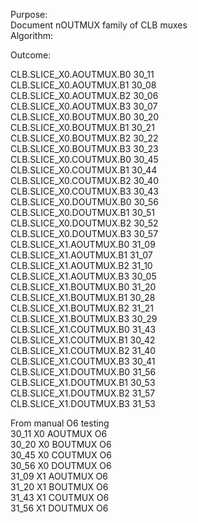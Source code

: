 Purpose:  
Document nOUTMUX family of CLB muxes  
Algorithm:  
  
Outcome:  
  
CLB.SLICE_X0.AOUTMUX.B0 30_11  
CLB.SLICE_X0.AOUTMUX.B1 30_08  
CLB.SLICE_X0.AOUTMUX.B2 30_06  
CLB.SLICE_X0.AOUTMUX.B3 30_07  
CLB.SLICE_X0.BOUTMUX.B0 30_20  
CLB.SLICE_X0.BOUTMUX.B1 30_21  
CLB.SLICE_X0.BOUTMUX.B2 30_22  
CLB.SLICE_X0.BOUTMUX.B3 30_23  
CLB.SLICE_X0.COUTMUX.B0 30_45  
CLB.SLICE_X0.COUTMUX.B1 30_44  
CLB.SLICE_X0.COUTMUX.B2 30_40  
CLB.SLICE_X0.COUTMUX.B3 30_43  
CLB.SLICE_X0.DOUTMUX.B0 30_56  
CLB.SLICE_X0.DOUTMUX.B1 30_51  
CLB.SLICE_X0.DOUTMUX.B2 30_52  
CLB.SLICE_X0.DOUTMUX.B3 30_57  
CLB.SLICE_X1.AOUTMUX.B0 31_09  
CLB.SLICE_X1.AOUTMUX.B1 31_07  
CLB.SLICE_X1.AOUTMUX.B2 31_10  
CLB.SLICE_X1.AOUTMUX.B3 30_05  
CLB.SLICE_X1.BOUTMUX.B0 31_20  
CLB.SLICE_X1.BOUTMUX.B1 30_28  
CLB.SLICE_X1.BOUTMUX.B2 31_21  
CLB.SLICE_X1.BOUTMUX.B3 30_29  
CLB.SLICE_X1.COUTMUX.B0 31_43  
CLB.SLICE_X1.COUTMUX.B1 30_42  
CLB.SLICE_X1.COUTMUX.B2 31_40  
CLB.SLICE_X1.COUTMUX.B3 30_41  
CLB.SLICE_X1.DOUTMUX.B0 31_56  
CLB.SLICE_X1.DOUTMUX.B1 30_53  
CLB.SLICE_X1.DOUTMUX.B2 31_57  
CLB.SLICE_X1.DOUTMUX.B3 31_53  
  
From manual O6 testing  
30_11   X0 AOUTMUX O6  
30_20   X0 BOUTMUX O6  
30_45   X0 COUTMUX O6  
30_56   X0 DOUTMUX O6  
31_09   X1 AOUTMUX O6  
31_20   X1 BOUTMUX O6  
31_43   X1 COUTMUX O6  
31_56   X1 DOUTMUX O6  


